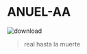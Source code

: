 # ANUEL-AA

![download](https://github.com/user-attachments/assets/7881d17a-ffcb-458e-bc47-56465fdb113c)
> real hasta la muerte
